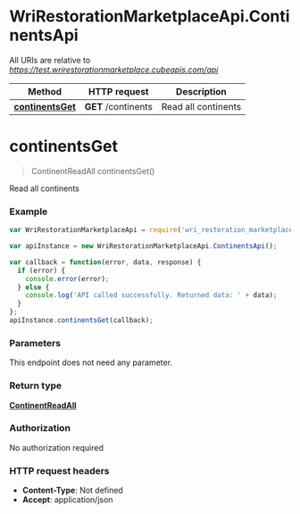 # WriRestorationMarketplaceApi.ContinentsApi

All URIs are relative to *https://test.wrirestorationmarketplace.cubeapis.com/api*

Method | HTTP request | Description
------------- | ------------- | -------------
[**continentsGet**](ContinentsApi.md#continentsGet) | **GET** /continents | Read all continents


<a name="continentsGet"></a>
# **continentsGet**
> ContinentReadAll continentsGet()

Read all continents

### Example
```javascript
var WriRestorationMarketplaceApi = require('wri_restoration_marketplace_api');

var apiInstance = new WriRestorationMarketplaceApi.ContinentsApi();

var callback = function(error, data, response) {
  if (error) {
    console.error(error);
  } else {
    console.log('API called successfully. Returned data: ' + data);
  }
};
apiInstance.continentsGet(callback);
```

### Parameters
This endpoint does not need any parameter.

### Return type

[**ContinentReadAll**](ContinentReadAll.md)

### Authorization

No authorization required

### HTTP request headers

 - **Content-Type**: Not defined
 - **Accept**: application/json

